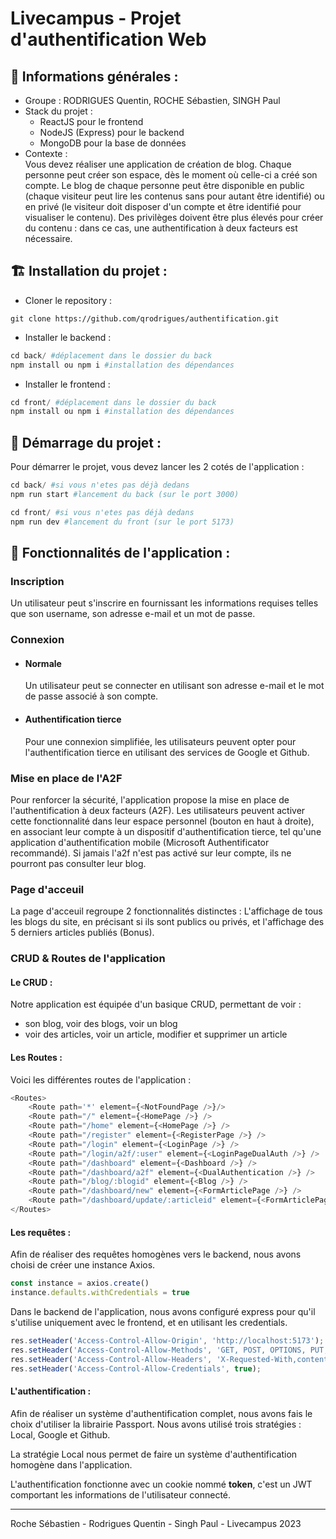 # Livecampus - Projet d'authentification Web



## 🔎 Informations générales : 
- Groupe : RODRIGUES Quentin, ROCHE Sébastien, SINGH Paul    
- Stack du projet :
    - ReactJS pour le frontend 
    - NodeJS (Express) pour le backend
    - MongoDB pour la base de données
- Contexte :   
Vous devez réaliser une application de création de blog. Chaque personne peut créer son espace, dès le moment où celle-ci a créé son compte. Le blog de chaque personne peut être disponible en public (chaque visiteur peut lire les contenus sans pour autant être identifié) ou en privé (le visiteur doit disposer d'un compte et être identifié pour
visualiser le contenu). Des privilèges doivent être plus élevés pour créer du contenu : dans ce cas, une
authentification à deux facteurs est nécessaire.

## 🏗️ Installation du projet : 
- Cloner le repository : 

```
git clone https://github.com/qrodrigues/authentification.git
```

- Installer le backend : 

```python
cd back/ #déplacement dans le dossier du back
npm install ou npm i #installation des dépendances
```

- Installer le frontend : 

```python
cd front/ #déplacement dans le dossier du back
npm install ou npm i #installation des dépendances
```

## 🚀 Démarrage du projet : 
Pour démarrer le projet, vous devez lancer les 2 cotés de l'application : 

```python
cd back/ #si vous n'etes pas déjà dedans
npm run start #lancement du back (sur le port 3000)
```

```python
cd front/ #si vous n'etes pas déjà dedans
npm run dev #lancement du front (sur le port 5173)
```

## 🔩 Fonctionnalités de l'application :

### Inscription
Un utilisateur peut s'inscrire en fournissant les informations requises telles que son username, son adresse e-mail et un mot de passe.
### Connexion 
- #### Normale 
    Un utilisateur peut se connecter en utilisant son adresse e-mail et le mot de passe associé à son compte.
- #### Authentification tierce 
    Pour une connexion simplifiée, les utilisateurs peuvent opter pour l'authentification tierce en utilisant des services de Google et Github.
### Mise en place de l'A2F 
Pour renforcer la sécurité, l'application propose la mise en place de l'authentification à deux facteurs (A2F). Les utilisateurs peuvent activer cette fonctionnalité dans leur espace personnel (bouton en haut à droite), en associant leur compte à un dispositif d'authentification tierce, tel qu'une application d'authentification mobile (Microsoft Authentificator recommandé).
Si jamais l'a2f n'est pas activé sur leur compte, ils ne pourront pas consulter leur blog.

### Page d'acceuil
La page d'acceuil regroupe 2 fonctionnalités distinctes : L'affichage de tous les blogs du site, en précisant si ils sont publics ou privés, et l'affichage des 5 derniers articles publiés (Bonus).
### CRUD & Routes de l'application

#### Le CRUD : 
Notre application est équipée d'un basique CRUD, permettant de voir : 
- son blog, voir des blogs, voir un blog
- voir des articles, voir un article, modifier et supprimer un article

#### Les Routes :
Voici les différentes routes de l'application : 
```js
<Routes>  
    <Route path='*' element={<NotFoundPage />}/>  
    <Route path="/" element={<HomePage />} />
    <Route path="/home" element={<HomePage />} />
    <Route path="/register" element={<RegisterPage />} />
    <Route path="/login" element={<LoginPage />} />
    <Route path="/login/a2f/:user" element={<LoginPageDualAuth />} />
    <Route path="/dashboard" element={<Dashboard />} />
    <Route path="/dashboard/a2f" element={<DualAuthentication />} />
    <Route path="/blog/:blogid" element={<Blog />} />
    <Route path="/dashboard/new" element={<FormArticlePage />} />
    <Route path="/dashboard/update/:articleid" element={<FormArticlePage />} />
</Routes>
```
#### Les requêtes :
Afin de réaliser des requêtes homogènes vers le backend, nous avons choisi de créer une instance Axios.
```js
const instance = axios.create()
instance.defaults.withCredentials = true
```

Dans le backend de l'application, nous avons configuré express pour qu'il s'utilise uniquement avec le frontend, et en utilisant les credentials.
```js
res.setHeader('Access-Control-Allow-Origin', 'http://localhost:5173');
res.setHeader('Access-Control-Allow-Methods', 'GET, POST, OPTIONS, PUT, PATCH, DELETE');
res.setHeader('Access-Control-Allow-Headers', 'X-Requested-With,content-type');
res.setHeader('Access-Control-Allow-Credentials', true);
```

#### L'authentification :
Afin de réaliser un système d'authentification complet, nous avons fais le choix d'utiliser la librairie Passport. Nous avons utilisé trois stratégies : Local, Google et Github.

La stratégie Local nous permet de faire un système d'authentification homogène dans l'application.

L'authentification fonctionne avec un cookie nommé **token**, c'est un JWT comportant les informations de l'utilisateur connecté.


---
Roche Sébastien - Rodrigues Quentin - Singh Paul - Livecampus 2023